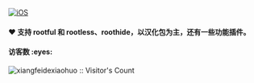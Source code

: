 [![iOS](https://img.shields.io/badge/刀刀源-f13232?style=flat-square&logo=apple&logoColor=ffffff)](https://xiangfeidexiaohuo.github.io/)

#### ❤️ 支持 rootful 和 rootless、roothide，以汉化包为主，还有一些功能插件。


<h4 align="left">访客数 :eyes:</h4>

<p align="left"><img src="https://profile-counter.glitch.me/xiangfeidexiaohuo/count.svg" alt="xiangfeidexiaohuo :: Visitor's Count" /></p>

